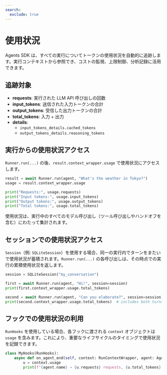 ```yaml
---
search:
  exclude: true
---
```

# 使用状況

Agents SDK は、すべての実行についてトークンの使用状況を自動的に追跡します。実行コンテキストから参照でき、コストの監視、上限制御、分析記録に活用できます。

## 追跡対象

- **requests**: 実行された LLM API 呼び出しの回数
- **input_tokens**: 送信された入力トークンの合計
- **output_tokens**: 受信した出力トークンの合計
- **total_tokens**: 入力 + 出力
- **details**:
  - `input_tokens_details.cached_tokens`
  - `output_tokens_details.reasoning_tokens`

## 実行からの使用状況アクセス

`Runner.run(...)` の後、`result.context_wrapper.usage` で使用状況にアクセスします。

```python
result = await Runner.run(agent, "What's the weather in Tokyo?")
usage = result.context_wrapper.usage

print("Requests:", usage.requests)
print("Input tokens:", usage.input_tokens)
print("Output tokens:", usage.output_tokens)
print("Total tokens:", usage.total_tokens)
```

使用状況は、実行中のすべてのモデル呼び出し（ツール呼び出しやハンドオフを含む）にわたって集計されます。

## セッションでの使用状況アクセス

`Session`（例: `SQLiteSession`）を使用する場合、同一の実行内でターンをまたいで使用状況が蓄積されます。`Runner.run(...)` の各呼び出しは、その時点での実行の累積使用状況を返します。

```python
session = SQLiteSession("my_conversation")

first = await Runner.run(agent, "Hi!", session=session)
print(first.context_wrapper.usage.total_tokens)

second = await Runner.run(agent, "Can you elaborate?", session=session)
print(second.context_wrapper.usage.total_tokens)  # includes both turns
```

## フックでの使用状況の利用

`RunHooks` を使用している場合、各フックに渡される `context` オブジェクトは `usage` を含みます。これにより、重要なライフサイクルのタイミングで使用状況を記録できます。

```python
class MyHooks(RunHooks):
    async def on_agent_end(self, context: RunContextWrapper, agent: Agent, output: Any) -> None:
        u = context.usage
        print(f"{agent.name} → {u.requests} requests, {u.total_tokens} total tokens")
```